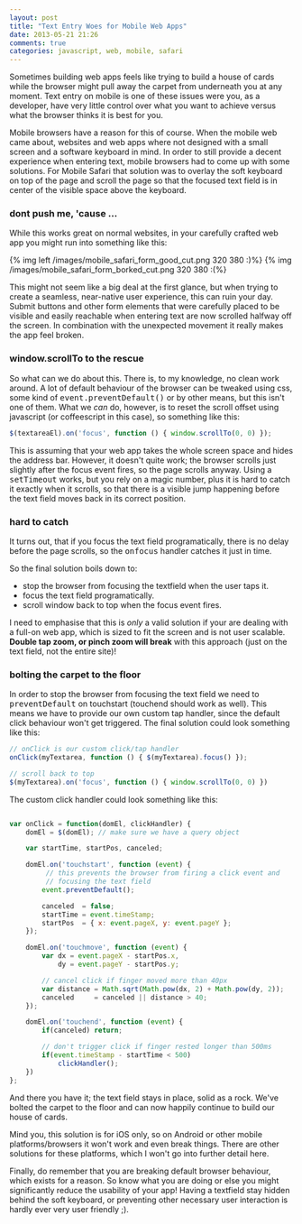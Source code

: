 ```yaml
---
layout: post
title: "Text Entry Woes for Mobile Web Apps"
date: 2013-05-21 21:26
comments: true
categories: javascript, web, mobile, safari
---
```


Sometimes building web apps feels like trying to build a house of cards while the browser might pull away the carpet from underneath you at any moment. Text entry on mobile is one of these issues were you, as a developer, have very little control over what you want to achieve versus what the browser thinks it is best for you.

Mobile browsers have a reason for this of course. When the mobile web came about, websites and web apps where not designed with a small screen and a software keyboard in mind. In order to still provide a decent experience when entering text, mobile browsers had to come up with some solutions. For Mobile Safari that solution was to overlay the soft keyboard on top of the page and scroll the page so that the focused text field is in center of the visible space above the keyboard.

### dont push me, 'cause …

While this works great on normal websites, in your carefully crafted web app you might run into something like this:

{% img left /images/mobile_safari_form_good_cut.png 320 380 :)%}
{% img /images/mobile_safari_form_borked_cut.png 320 380 :(%}

This might not seem like a big deal at the first glance, but when trying to create a seamless, near-native user experience, this can ruin your day. Submit buttons and other form elements that were carefully placed to be visible and easily reachable when entering text are now scrolled halfway off the screen. In combination with the unexpected movement it really makes the app feel broken.

### window.scrollTo to the rescue

So what can we do about this. There is, to my knowledge, no clean work around. A lot of default behaviour of the browser can be tweaked using css, some kind of <tt>event.preventDefault()</tt> or by other means, but this isn't one of them. What we *can* do, however, is to reset the scroll offset using javascript (or coffeescript in this case), so something like this:

``` javascript
$(textareaEl).on('focus', function () { window.scrollTo(0, 0) });
```
This is assuming that your web app takes the whole screen space and hides the address bar. However, it doesn't quite work; the browser scrolls just slightly after the focus event fires, so the page scrolls anyway. Using a <tt>setTimeout</tt> works, but you rely on a magic number, plus it is hard to catch it exactly when it scrolls, so that there is a visible jump happening before the text field moves back in its correct position.

### hard to catch

It turns out, that if you focus the text field programatically, there is no delay before the page scrolls, so the <tt>onfocus</tt> handler catches it just in time.

So the final solution boils down to:

- stop the browser from focusing the textfield when the user taps it.
- focus the text field programatically.
- scroll window back to top when the focus event fires.

I need to emphasise that this is *only* a valid solution if your are dealing with a full-on web app, which is sized to fit the screen and is not user scalable. **Double tap zoom, or pinch zoom will break** with this approach (just on the text field, not the entire site)!


### bolting the carpet to the floor

In order to stop the browser from focusing the text field we need to <tt>preventDefault</tt> on touchstart (touchend should work as well). This means we have to provide our own custom tap handler, since the default click behaviour won't get triggered. The final solution could look something like this:

``` javascript
// onClick is our custom click/tap handler
onClick(myTextarea, function () { $(myTextarea).focus() });

// scroll back to top
$(myTextarea).on('focus', function () { window.scrollTo(0, 0) })

```

The custom click handler could look something like this:

``` javascript onClick

var onClick = function(domEl, clickHandler) {
    domEl = $(domEl); // make sure we have a query object

    var startTime, startPos, canceled;

    domEl.on('touchstart', function (event) {
         // this prevents the browser from firing a click event and
         // focusing the text field
        event.preventDefault();

        canceled  = false;
        startTime = event.timeStamp;
        startPos  = { x: event.pageX, y: event.pageY };
    });

    domEl.on('touchmove', function (event) {
        var dx = event.pageX - startPos.x,
            dy = event.pageY - startPos.y;

        // cancel click if finger moved more than 40px
        var distance = Math.sqrt(Math.pow(dx, 2) + Math.pow(dy, 2));
        canceled     = canceled || distance > 40;
    });

    domEl.on('touchend', function (event) {
        if(canceled) return;

        // don't trigger click if finger rested longer than 500ms
        if(event.timeStamp - startTime < 500)
            clickHandler();
    })
};

```

And there you have it; the text field stays in place, solid as a rock. We've bolted the carpet to the floor and can now happily continue to build our house of cards.

Mind you, this solution is for iOS only, so on Android or other mobile platforms/browsers it won't work and even break things. There are other solutions for these platforms, which I won't go into further detail here.

Finally, do remember that you are breaking default browser behaviour, which exists for a reason. So know what you are doing or else you might significantly reduce the usability of your app! Having a textfield stay hidden behind the soft keyboard, or preventing other necessary user interaction is hardly ever very user friendly ;).
